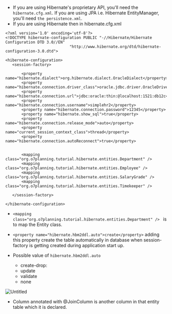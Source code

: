 
- If you are using Hibernate's proprietary API, you'll need the `hibernate.cfg.xml`. If you are using JPA i.e. Hibernate EntityManager, you'll need `the persistence.xml`.
- If you are using Hibernate then in hibernate.cfg.xml
```
<?xml version='1.0' encoding='utf-8'?>
<!DOCTYPE hibernate-configuration PUBLIC "-//Hibernate/Hibernate Configuration DTD 3.0//EN"
                            "http://www.hibernate.org/dtd/hibernate-configuration-3.0.dtd">

<hibernate-configuration>
   <session-factory>

       <property name="hibernate.dialect">org.hibernate.dialect.OracleDialect</property>
       <property name="hibernate.connection.driver_class">oracle.jdbc.driver.OracleDriver</property>
       <property name="hibernate.connection.url">jdbc:oracle:thin:@localhost:1521:db12c</property>
       <property name="hibernate.connection.username">simplehr2</property>
       <property name="hibernate.connection.password">12345</property>
       <property name="hibernate.show_sql">true</property>
       <property name="hibernate.connection.release_mode">auto</property>
       <property name="current_session_context_class">thread</property>
       <property name="hibernate.connection.autoReconnect">true</property>


       <mapping class="org.o7planning.tutorial.hibernate.entities.Department" />
       <mapping class="org.o7planning.tutorial.hibernate.entities.Employee" />
       <mapping class="org.o7planning.tutorial.hibernate.entities.SalaryGrade" />
       <mapping class="org.o7planning.tutorial.hibernate.entities.Timekeeper" />

   </session-factory>
 
</hibernate-configuration>
```

- `<mapping class="org.o7planning.tutorial.hibernate.entities.Department" /> ` is to map the Entity class.
- `<property name="hibernate.hbm2ddl.auto">create</property>` adding this property create the table automatically in database when session-factory is getting
   created during application start up.

- Possible value of `hibernate.hbm2ddl.auto`
   - create-drop:
   - update
   - validate
   - none



![Untitled](https://user-images.githubusercontent.com/29571875/137528133-eeb8b80b-e402-4d83-acdd-7caa9f10caa4.png)

- Column annotated with @JoinColumn is another column in that entity table which it is declared.

